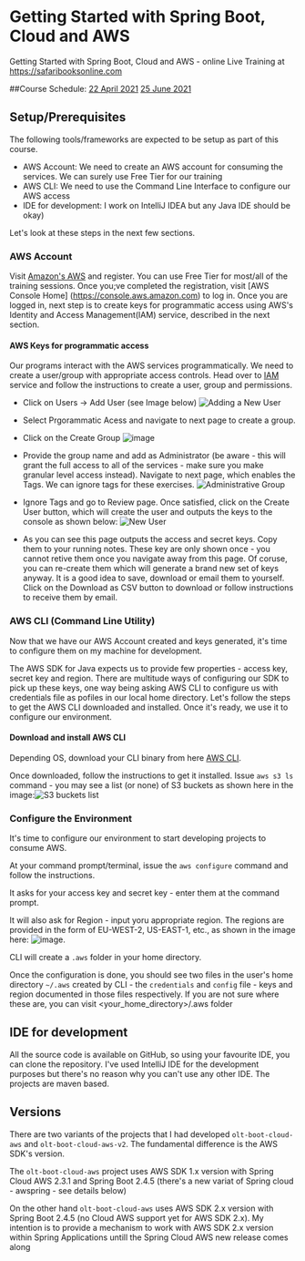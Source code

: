 # Getting Started with Spring Boot, Cloud and AWS
Getting Started with Spring Boot, Cloud and AWS - online Live Training at https://safaribooksonline.com

##Course Schedule:
[22 April 2021](https://learning.oreilly.com/attend/getting-started-with-spring-boot-spring-cloud-and-aws/0636920053451/0636920053450/)
[25 June 2021](https://learning.oreilly.com/attend/getting-started-with-spring-boot-spring-cloud-and-aws/0636920053451/0636920054381/)

## Setup/Prerequisites
The following tools/frameworks are expected to be setup as part of this course. 

* AWS Account: We need to create an AWS account for consuming the services. We can surely use Free Tier for our training  
* AWS CLI: We need to use the Command Line Interface to configure our AWS access
* IDE for development: I work on IntelliJ IDEA but any Java IDE should be okay)

Let's look at these steps in the next few sections.

### AWS Account
Visit [Amazon's AWS](https://aws.amazon.com/) and register. You can use Free Tier for most/all of the training sessions. Once you;ve completed the registration, visit [AWS Console Home] (https://console.aws.amazon.com) to log in. Once you are logged in, next step is to create keys for programmatic access using AWS's Identity and Access Management(IAM) service, described in the next section.

#### AWS Keys for programmatic access

Our programs interact with the AWS services programmatically. We need to create a user/group with appropriate access controls. Head over to [IAM](https://console.aws.amazon.com/iam/) service and follow the instructions to create a user, group and permissions. 
- Click on Users -> Add User (see Image below)
![Adding a New User](https://user-images.githubusercontent.com/1698230/115702928-6bc28f00-a361-11eb-9ebd-67fbbc4129fc.png)
- Select Prgorammatic Acess and navigate to next page to create a group.
- Click on the Create Group ![image](https://user-images.githubusercontent.com/1698230/115703310-e4295000-a361-11eb-9647-0e4e1121f6da.png)
- Provide the group name and add as Administrator (be aware - this will grant the full access to all of the services - make sure you make granular level access instead). Navigate to next page, which enables the Tags. We can ignore tags for these exercises.
![Administrative Group](https://user-images.githubusercontent.com/1698230/115703586-35394400-a362-11eb-8bc7-ea56c771f853.png)
- Ignore Tags and go to Review page. Once satisfied, click on the Create User button, which will create the user and outputs the keys to the console as shown below:
![New User](https://user-images.githubusercontent.com/1698230/115704052-c7414c80-a362-11eb-8aab-78155e97773e.png)

- As you can see this page outputs the access and secret keys. Copy them to your running notes. These key are only shown once - you cannot retive them once you navigate away from this page. Of coruse, you can re-create them which will generate a brand new set of keys anyway. It is a good idea to save, download or email them to yourself. Click on the Download as CSV button to download or follow instructions to receive them by email.

### AWS CLI (Command Line Utility)

Now that we have our AWS Account created and keys generated, it's time to configure them on my machine for development. 

The AWS SDK for Java expects us to provide few properties - access key, secret key and region. There are multitude ways of configuring our SDK to pick up these keys, one way being asking AWS CLI to configure us with credentials file as pofiles in our local home directory. Let's follow the steps to get the AWS CLI downloaded and installed. Once it's ready, we use it to configure our environment.

#### Download and install AWS CLI
Depending OS, download your CLI binary from here [AWS CLI](https://aws.amazon.com/cli/). 

Once downloaded, follow the instructions to get it installed. Issue `aws s3 ls` command - you may see a list (or none) of S3 buckets as shown here in the image:![S3 buckets list](https://user-images.githubusercontent.com/1698230/115707485-c14d6a80-a366-11eb-87f5-adc2813162eb.png)

### Configure the Environment 

It's time to configure our environment to start developing projects to consume AWS.

At your command prompt/terminal, issue the `aws configure` command and follow the instructions. 

It asks for your access key and secret key - enter them at the command prompt.

It will also ask for Region - input yoru appropriate region. The regions are provided in the form of EU-WEST-2, US-EAST-1, etc., as shown in the image here:
![image](https://user-images.githubusercontent.com/1698230/115708122-826be480-a367-11eb-86f5-fb1568d030e0.png). 

CLI will create a `.aws` folder in your home directory.

Once the configuration is done, you should see two files in the user's home directory `~/.aws` created by CLI - the `credentials` and `config` file - keys and region documented in those files respectively. If you are not sure where these are, you can visit <your_home_directory>/.aws folder


## IDE for development

All the source code is available on GitHub, so using your favourite IDE, you can clone the repository. I've used IntelliJ IDE for the development purposes but there's no reason why you can't use any other IDE. The projects are maven based. 

## Versions

There are two variants of the projects that I had developed `olt-boot-cloud-aws` and `olt-boot-cloud-aws-v2`. The fundamental difference is the AWS SDK's version. 

The `olt-boot-cloud-aws` project uses AWS SDK 1.x version with Spring Cloud AWS 2.3.1 and Spring Boot 2.4.5 (there's a new variat of Spring cloud - awspring - see details below)

On the other hand `olt-boot-cloud-aws` uses AWS SDK 2.x version with Spring Boot 2.4.5 (no Cloud AWS support yet for AWS SDK 2.x). My intention is to provide a mechanism to work with AWS SDK 2.x version within Spring Applications untill the Spring Cloud AWS new release comes along

